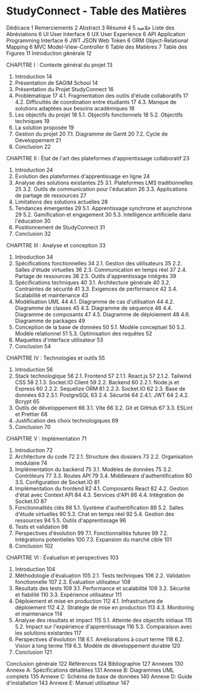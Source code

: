 # StudyConnect - Table des Matières

Dédicace	1
Remerciements	2
Abstract	3
Résumé	4
خلاصة	5
Liste des Abréviations	6
UI	User Interface	6
UX	User Experience	6
API	Application Programming Interface	6
JWT	JSON Web Token	6
ORM	Object-Relational Mapping	6
MVC	Model-View-Controller	6
Table des Matières	7
Table des Figures	11
Introduction générale	12

CHAPITRE I : Contexte général du projet	13
1.	Introduction	14
2.	Présentation de SAGIM School	14
3.	Présentation du Projet StudyConnect	16
4.	Problématique	17
    4.1. Fragmentation des outils d'étude collaboratifs	17
    4.2. Difficultés de coordination entre étudiants	17
    4.3. Manque de solutions adaptées aux besoins académiques	18
5.	Les objectifs du projet	18
    5.1. Objectifs fonctionnels	18
    5.2. Objectifs techniques	19
6.	La solution proposée	19
7.	Gestion du projet	20
    7.1. Diagramme de Gantt	20
    7.2. Cycle de Développement	21
8.	Conclusion	22

CHAPITRE II : État de l'art des plateformes d'apprentissage collaboratif	23
1.	Introduction	24
2.	Évolution des plateformes d'apprentissage en ligne	24
3.	Analyse des solutions existantes	25
    3.1. Plateformes LMS traditionnelles	25
    3.2. Outils de communication pour l'éducation	26
    3.3. Applications de partage de ressources	27
4.	Limitations des solutions actuelles	28
5.	Tendances émergentes	29
    5.1. Apprentissage synchrone et asynchrone	29
    5.2. Gamification et engagement	30
    5.3. Intelligence artificielle dans l'éducation	30
6.	Positionnement de StudyConnect	31
7.	Conclusion	32

CHAPITRE III : Analyse et conception	33
1.	Introduction	34
2.	Spécifications fonctionnelles	34
    2.1. Gestion des utilisateurs	35
    2.2. Salles d'étude virtuelles	36
    2.3. Communication en temps réel	37
    2.4. Partage de ressources	38
    2.5. Outils d'apprentissage intégrés	39
3.	Spécifications techniques	40
    3.1. Architecture générale	40
    3.2. Contraintes de sécurité	41
    3.3. Exigences de performance	42
    3.4. Scalabilité et maintenance	43
4.	Modélisation UML	44
    4.1. Diagramme de cas d'utilisation	44
    4.2. Diagramme de classes	45
    4.3. Diagramme de séquence	46
    4.4. Diagramme de composants	47
    4.5. Diagramme de déploiement	48
    4.6. Diagramme de packages	49
5.	Conception de la base de données	50
    5.1. Modèle conceptuel	50
    5.2. Modèle relationnel	51
    5.3. Optimisation des requêtes	52
6.	Maquettes d'interface utilisateur	53
7.	Conclusion	54

CHAPITRE IV : Technologies et outils	55
1.	Introduction	56
2.	Stack technologique	56
    2.1. Frontend	57
        2.1.1. React.js	57
        2.1.2. Tailwind CSS	58
        2.1.3. Socket.IO Client	59
    2.2. Backend	60
        2.2.1. Node.js et Express	60
        2.2.2. Sequelize ORM	61
        2.2.3. Socket.IO	62
    2.3. Base de données	63
        2.3.1. PostgreSQL	63
    2.4. Sécurité	64
        2.4.1. JWT	64
        2.4.2. Bcrypt	65
3.	Outils de développement	66
    3.1. Vite	66
    3.2. Git et GitHub	67
    3.3. ESLint et Prettier	68
4.	Justification des choix technologiques	69
5.	Conclusion	70

CHAPITRE V : Implémentation	71
1.	Introduction	72
2.	Architecture du code	72
    2.1. Structure des dossiers	73
    2.2. Organisation modulaire	74
3.	Implémentation du backend	75
    3.1. Modèles de données	75
    3.2. Contrôleurs	77
    3.3. Routes API	79
    3.4. Middleware d'authentification	80
    3.5. Configuration de Socket.IO	81
4.	Implémentation du frontend	82
    4.1. Composants React	82
    4.2. Gestion d'état avec Context API	84
    4.3. Services d'API	86
    4.4. Intégration de Socket.IO	87
5.	Fonctionnalités clés	88
    5.1. Système d'authentification	88
    5.2. Salles d'étude virtuelles	90
    5.3. Chat en temps réel	92
    5.4. Gestion des ressources	94
    5.5. Outils d'apprentissage	96
6.	Tests et validation	98
7.	Perspectives d'évolution	99
    7.1. Fonctionnalités futures	99
    7.2. Intégrations potentielles	100
    7.3. Expansion du marché cible	101
8.	Conclusion	102

CHAPITRE VI : Évaluation et perspectives	103
1.	Introduction	104
2.	Méthodologie d'évaluation	105
    2.1. Tests techniques	106
    2.2. Validation fonctionnelle	107
    2.3. Évaluation utilisateur	108
3.	Résultats des tests	109
    3.1. Performance et scalabilité	109
    3.2. Sécurité et fiabilité	110
    3.3. Expérience utilisateur	111
4.	Déploiement et mise en production	112
    4.1. Infrastructure de déploiement	112
    4.2. Stratégie de mise en production	113
    4.3. Monitoring et maintenance	114
5.	Analyse des résultats et impact	115
    5.1. Atteinte des objectifs initiaux	115
    5.2. Impact sur l'expérience d'apprentissage	116
    5.3. Comparaison avec les solutions existantes	117
6.	Perspectives d'évolution	118
    6.1. Améliorations à court terme	118
    6.2. Vision à long terme	119
    6.3. Modèle de développement durable	120
7.	Conclusion	121

Conclusion générale	122
Références	124
Bibliographie	127
Annexes	130
    Annexe A: Spécifications détaillées	131
    Annexe B: Diagrammes UML complets	135
    Annexe C: Schéma de base de données	140
    Annexe D: Guide d'installation	143
    Annexe E: Manuel utilisateur	147 